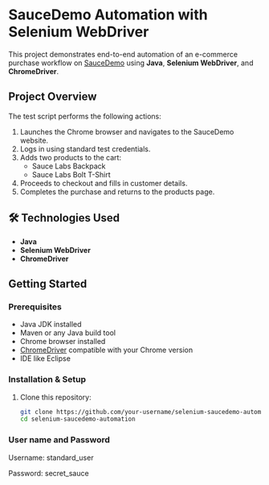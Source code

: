 # SauceDemo Automation with Selenium WebDriver

This project demonstrates end-to-end automation of an e-commerce purchase workflow on [SauceDemo](https://www.saucedemo.com/) using **Java**, **Selenium WebDriver**, and **ChromeDriver**.

##  Project Overview

The test script performs the following actions:
1. Launches the Chrome browser and navigates to the SauceDemo website.
2. Logs in using standard test credentials.
3. Adds two products to the cart:
   - Sauce Labs Backpack
   - Sauce Labs Bolt T-Shirt
4. Proceeds to checkout and fills in customer details.
5. Completes the purchase and returns to the products page.

## 🛠 Technologies Used

- **Java**
- **Selenium WebDriver**
- **ChromeDriver**

##  Getting Started

### Prerequisites

- Java JDK installed
- Maven or any Java build tool
- Chrome browser installed
- [ChromeDriver](https://sites.google.com/a/chromium.org/chromedriver/downloads) compatible with your Chrome version
- IDE like Eclipse

### Installation & Setup

1. Clone this repository:
   ```bash
   git clone https://github.com/your-username/selenium-saucedemo-automation.git
   cd selenium-saucedemo-automation

### User name and Password 

Username: standard_user

Password: secret_sauce


